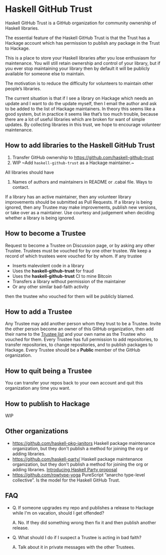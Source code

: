 # Haskell GitHub Trust

Haskell GitHub Trust is a GitHub organization for community ownership of Haskell libraries.

The essential feature of the Haskell GitHub Trust is that the Trust has a Hackage account which has permission to publish any package in the Trust to Hackage.

This is a place to store your Haskell libraries after you lose enthusiasm for maintenance.
You will still retain ownership and control of your library, but if you ever stop maintaining your library then by
default it will be publicly available for someone else to maintain.

The motivation is to reduce the difficulty for volunteers to maintain other people’s libraries.

The current situation is that if I see a library on Hackage which needs an update and I want to do the update myself,
then I email the author and ask to be added to the list of Hackage maintainers. In theory this seems like a good system,
but in practice it seems like that’s too much trouble, because there are a lot of useful libraries which are broken for want
of simple updates. By collecting libraries in this trust, we hope to encourage volunteer maintenance.

## How to add libraries to the Haskell GitHub Trust

1. Transfer GitHub ownership to https://github.com/haskell-github-trust
2. WIP ~Add `haskell-github-trust` as a Hackage maintainer.~

All libraries should have 

1. Names of authors and maintainers in README or .cabal file. Ways to contact.

If a library has an active maintainer, then any volunteer library improvements should be submitted as Pull Requests. If a library is being ignored,
then any Trustee may make improvements, publish new versions, or take over as a maintainer. Use courtesy and judgement when deciding whether
a library is being ignored.

## How to become a Trustee

Request to become a Trustee on Discussion page, or by asking any other Trustee. Trustees must be vouched for by one other trustee.
We keep a record of which trustees were vouched for by whom.
If any trustee 

* Inserts malevolent code in a library
* Uses the __haskell-github-trust__ for fraud
* Uses the __haskell-github-trust__ CI to mine Bitcoin
* Transfers a library without permission of the maintainer
* Or any other similar bad-faith activity

then the trustee who vouched for them will be publicly blamed.

## How to add a Trustee

Any Trustee may add another person whom they trust to be a Trustee. Invite the other person become an owner of this GitHub organization, then add their name to the [Trustee list](https://github.com/haskell-github-trust/.github/blob/main/TRUSTEES.md) and your own name as the Trustee who vouched for them. Every Trustee has full permission to add repositories, to transfer repositories, to change repositories, and to publish packages to Hackage. Every Trustee should be a __Public__ member of the GitHub organization.

## How to quit being a Trustee

You can transfer your repos back to your own account and quit this organization any time you want.

## How to publish to Hackage

WIP

## Other organizations

* https://github.com/haskell-pkg-janitors Haskell package maintenance organization, but they don't publish a method for joining the org or adding libraries.
* https://github.com/haskell-party/ Haskell package maintenance organization, but they don't publish a method for joining the org or adding libraries. [Introducing Haskell Party proposal](https://github.com/haskellfoundation/stability/pull/12)
* https://github.com/rowtype-yoga PureScript “anarcho type-level collective”. Is the model for the Haskell GitHub Trust.

## FAQ

* Q. If someone upgrades my repo and publishes a release to Hackage while I'm on vacation, should I get offended?
  
  A. No. If they did something wrong then fix it and then publish another release.
  
* Q. What should I do if I suspect a Trustee is acting in bad faith?

  A. Talk about it in private messages with the other Trustees.
